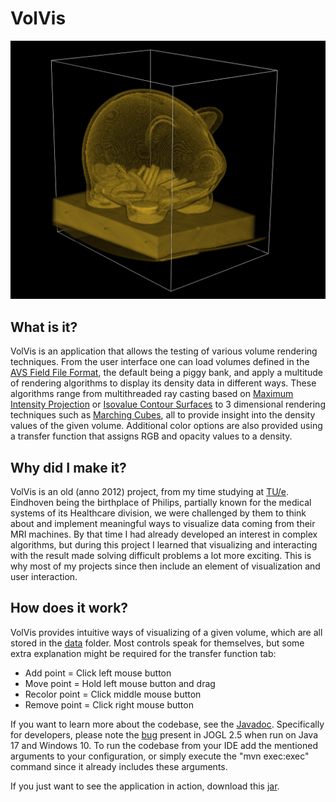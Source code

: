 # VolVis
![VolVis](https://github.com/sanderjurgens/volvis/blob/main/img/volvis.png)

## What is it?
VolVis is an application that allows the testing of various volume rendering techniques.
From the user interface one can load volumes defined in the [AVS Field File Format](https://vis.lbl.gov/archive/NERSC/Software/express/help6.1/help/reference/dvmac/Field_Fi.htm), the default being a piggy bank, and apply a multitude of rendering algorithms to display its density data in different ways.
These algorithms range from multithreaded ray casting based on [Maximum Intensity Projection](https://en.wikipedia.org/wiki/Maximum_intensity_projection) or [Isovalue Contour Surfaces](https://graphics.stanford.edu/papers/volume-cga88/volume.pdf)
to 3 dimensional rendering techniques such as [Marching Cubes](https://nl.wikipedia.org/wiki/Marching_cubes), all to provide insight into the density values of the given volume.
Additional color options are also provided using a transfer function that assigns RGB and opacity values to a density.

## Why did I make it?
VolVis is an old (anno 2012) project, from my time studying at [TU/e](https://www.tue.nl/en/). 
Eindhoven being the birthplace of Philips, partially known for the medical systems of its Healthcare division, we were challenged by them to think about and implement meaningful ways to visualize data coming from their MRI machines.
By that time I had already developed an interest in complex algorithms, but during this project I learned that visualizing and interacting with the result made solving difficult problems a lot more exciting.
This is why most of my projects since then include an element of visualization and user interaction.

## How does it work?
VolVis provides intuitive ways of visualizing of a given volume, which are all stored in the [data](https://github.com/SanderJurgens/volvis/tree/main/data) folder. 
Most controls speak for themselves, but some extra explanation might be required for the transfer function tab:
- Add point = Click left mouse button
- Move point = Hold left mouse button and drag
- Recolor point = Click middle mouse button
- Remove point = Click right mouse button

If you want to learn more about the codebase, see the [Javadoc](https://sanderjurgens.github.io/volvis/). 
Specifically for developers, please note the [bug](https://github.com/jzy3d/jogl/issues/4) present in JOGL 2.5 when run on Java 17 and Windows 10.
To run the codebase from your IDE add the mentioned arguments to your configuration, or simply execute the "mvn exec:exec" command since it already includes these arguments.

If you just want to see the application in action, download this [jar](https://github.com/sanderjurgens/volvis/blob/main/target/volvis-1.1-fat.jar). 